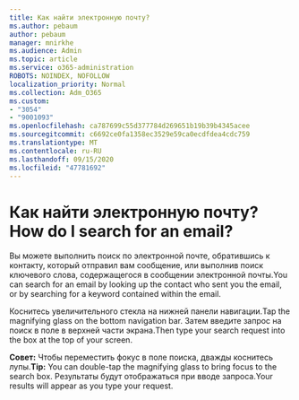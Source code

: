 ```yaml
---
title: Как найти электронную почту?
ms.author: pebaum
author: pebaum
manager: mnirkhe
ms.audience: Admin
ms.topic: article
ms.service: o365-administration
ROBOTS: NOINDEX, NOFOLLOW
localization_priority: Normal
ms.collection: Adm_O365
ms.custom:
- "3054"
- "9001093"
ms.openlocfilehash: ca787699c55d377784d269651b19b39b4345acee
ms.sourcegitcommit: c6692ce0fa1358ec3529e59ca0ecdfdea4cdc759
ms.translationtype: MT
ms.contentlocale: ru-RU
ms.lasthandoff: 09/15/2020
ms.locfileid: "47781692"
---
```

# <a name="how-do-i-search-for-an-email"></a><span data-ttu-id="efc68-102">Как найти электронную почту?</span><span class="sxs-lookup"><span data-stu-id="efc68-102">How do I search for an email?</span></span>

<span data-ttu-id="efc68-103">Вы можете выполнить поиск по электронной почте, обратившись к контакту, который отправил вам сообщение, или выполнив поиск ключевого слова, содержащегося в сообщении электронной почты.</span><span class="sxs-lookup"><span data-stu-id="efc68-103">You can search for an email by looking up the contact who sent you the email, or by searching for a keyword contained within the email.</span></span>

<span data-ttu-id="efc68-104">Коснитесь увеличительного стекла на нижней панели навигации.</span><span class="sxs-lookup"><span data-stu-id="efc68-104">Tap the magnifying glass on the bottom navigation bar.</span></span> <span data-ttu-id="efc68-105">Затем введите запрос на поиск в поле в верхней части экрана.</span><span class="sxs-lookup"><span data-stu-id="efc68-105">Then type your search request into the box at the top of your screen.</span></span> 

<span data-ttu-id="efc68-106">**Совет:** Чтобы переместить фокус в поле поиска, дважды коснитесь лупы.</span><span class="sxs-lookup"><span data-stu-id="efc68-106">**Tip:** You can double-tap the magnifying glass to bring focus to the search box.</span></span> <span data-ttu-id="efc68-107">Результаты будут отображаться при вводе запроса.</span><span class="sxs-lookup"><span data-stu-id="efc68-107">Your results will appear as you type your request.</span></span> 
